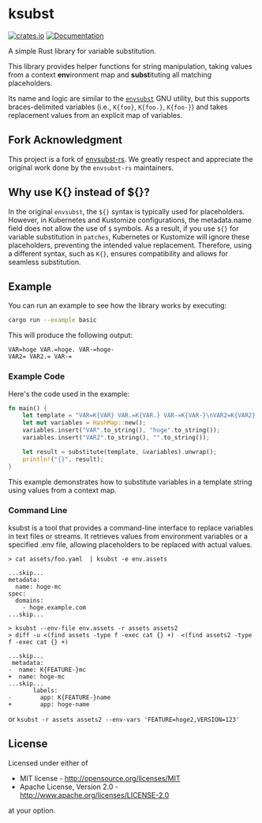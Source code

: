 # ksubst

[![crates.io](https://img.shields.io/crates/v/envsubst.svg)](https://crates.io/crates/envsubst)
[![Documentation](https://docs.rs/envsubst/badge.svg)](https://docs.rs/envsubst)

A simple Rust library for variable substitution.

This library provides helper functions for string manipulation,
taking values from a context **env**ironment map and **subst**ituting
all matching placeholders.

Its name and logic are similar to the [`envsubst`] GNU utility, but this supports braces-delimited variables (i.e., `K{foo}`, `K{foo.}`, `K{foo-}`) and takes replacement values from an explicit map of variables.


[`envsubst`]: https://www.gnu.org/software/gettext/manual/html_node/envsubst-Invocation.html

## Fork Acknowledgment

This project is a fork of [envsubst-rs](https://github.com/coreos/envsubst-rs). We greatly respect and appreciate the original work done by the `envsubst-rs` maintainers.

## Why use K{} instead of ${}?

In the original `envsubst`, the `${}` syntax is typically used for placeholders. However, in Kubernetes and Kustomize configurations, the metadata.name field does not allow the use of `$` symbols. As a result, if you use `${}` for variable substitution in `patches`, Kubernetes or Kustomize will ignore these placeholders, preventing the intended value replacement. Therefore, using a different syntax, such as `K{}`, ensures compatibility and allows for seamless substitution.

## Example

You can run an example to see how the library works by executing:

```bash
cargo run --example basic
```

This will produce the following output:

```
VAR=hoge VAR.=hoge. VAR-=hoge-
VAR2= VAR2.= VAR-=
```

### Example Code

Here's the code used in the example:

```rust
fn main() {
    let template = "VAR=K{VAR} VAR.=K{VAR.} VAR-=K{VAR-}\nVAR2=K{VAR2} VAR2.=K{VAR2.} VAR-=K{VAR2-}";
    let mut variables = HashMap::new();
    variables.insert("VAR".to_string(), "hoge".to_string());
    variables.insert("VAR2".to_string(), "".to_string());

    let result = substitute(template, &variables).unwrap();
    println!("{}", result);
}
```

This example demonstrates how to substitute variables in a template string using values from a context map.

### Command Line

ksubst is a tool that provides a command-line interface to replace variables in text files or streams. It retrieves values from environment variables or a specified .env file, allowing placeholders to be replaced with actual values.


```shell
> cat assets/foo.yaml  | ksubst -e env.assets

...skip...
metadata:
  name: hoge-mc
spec:
  domains:
    - hoge.example.com
...skip...
```

```shell
> ksubst --env-file env.assets -r assets assets2
> diff -u <(find assets -type f -exec cat {} +)  <(find assets2 -type f -exec cat {} +)

...skip...
 metadata:
-  name: K{FEATURE-}mc
+  name: hoge-mc
...skip...
       labels:
-        app: K{FEATURE-}name
+        app: hoge-name
```

or `ksubst -r assets assets2 --env-vars 'FEATURE=hoge2,VERSION=123'`

## License

Licensed under either of

* MIT license - <http://opensource.org/licenses/MIT>
* Apache License, Version 2.0 - <http://www.apache.org/licenses/LICENSE-2.0>

at your option.

